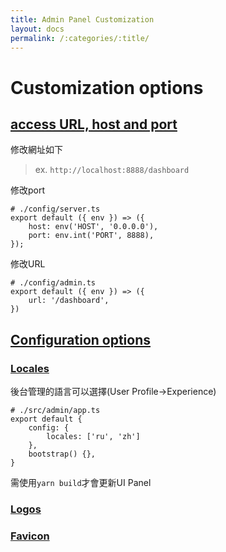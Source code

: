 ```yaml
---
title: Admin Panel Customization
layout: docs
permalink: /:categories/:title/
---
```


# Customization options

## [access URL, host and port](https://docs.strapi.io/dev-docs/admin-panel-customization#access-url)

修改網址如下
> ex. `http://localhost:8888/dashboard`

修改port
```
# ./config/server.ts
export default ({ env }) => ({  
	host: env('HOST', '0.0.0.0'),  
	port: env.int('PORT', 8888),  
});
```

修改URL
```
# ./config/admin.ts
export default ({ env }) => ({  
	url: '/dashboard',  
})
```

## [Configuration options](https://docs.strapi.io/dev-docs/admin-panel-customization#configuration-options)

### [Locales](https://docs.strapi.io/dev-docs/admin-panel-customization#locales)
後台管理的語言可以選擇(User Profile->Experience)
```
# ./src/admin/app.ts
export default {  
	config: {  
		locales: ['ru', 'zh']  
	},  
	bootstrap() {},  
}
```
需使用`yarn build`才會更新UI Panel
### [Logos](https://docs.strapi.io/dev-docs/admin-panel-customization#logos)
### [Favicon](https://docs.strapi.io/dev-docs/admin-panel-customization#favicon)


